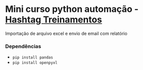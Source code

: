 # Mini curso python automação - [Hashtag Treinamentos](https://pages.hashtagtreinamentos.com/minicurso-python-automacao)
Importação de arquivo excel e envio de email com relatório

### Dependências
- `pip install pandas`
- `pip install openpyxl`